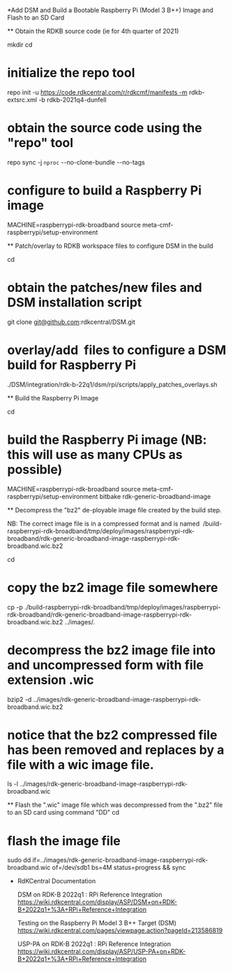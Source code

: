 *Add DSM and Build a Bootable Raspberry Pi (Model 3 B++) Image and Flash to an SD Card 

** Obtain the RDKB source code (ie for 4th quarter of 2021)

   mkdir <workspace dir>
   cd <workspace dir>
 
   # initialize the repo tool
   repo init -u https://code.rdkcentral.com/r/rdkcmf/manifests -m rdkb-extsrc.xml -b rdkb-2021q4-dunfell
  
   # obtain the source code using the "repo" tool 
   repo sync -j `nproc` --no-clone-bundle --no-tags
 
   # configure to build a Raspberry Pi image
   MACHINE=raspberrypi-rdk-broadband source meta-cmf-raspberrypi/setup-environment

** Patch/overlay to RDKB workspace files to configure DSM in the build

   cd <workspace dir>

   # obtain the patches/new files and DSM installation script
   git clone git@github.com:rdkcentral/DSM.git

   # overlay/add  files to configure a DSM build for Raspberry Pi 
   ./DSM/integration/rdk-b-22q1/dsm/rpi/scripts/apply_patches_overlays.sh 

** Build the Raspberry Pi Image

   cd <workspace dir>
	 
   # build the Raspberry Pi image (NB: this will use as many CPUs as possible)
   MACHINE=raspberrypi-rdk-broadband source meta-cmf-raspberrypi/setup-environment
   bitbake rdk-generic-broadband-image

** Decompress the "bz2" de-ployable image file created by the build step.

   NB: The correct image file is in a compressed format and is named  <workspace dir>/build-raspberrypi-rdk-broadband/tmp/deploy/images/raspberrypi-rdk-broadband/rdk-generic-broadband-image-raspberrypi-rdk-broadband.wic.bz2

   cd <workspace dir>

   # copy the bz2 image file somewhere
   cp -p ./build-raspberrypi-rdk-broadband/tmp/deploy/images/raspberrypi-rdk-broadband/rdk-generic-broadband-image-raspberrypi-rdk-broadband.wic.bz2 ../images/.

   # decompress the bz2 image file into and uncompressed form with file extension .wic
   bzip2 -d ../images/rdk-generic-broadband-image-raspberrypi-rdk-broadband.wic.bz2

   # notice that the bz2 compressed file has been removed and replaces by a file with a wic image file.
   ls -l ../images/rdk-generic-broadband-image-raspberrypi-rdk-broadband.wic

** Flash the ".wic" image file which was decompressed from the ".bz2" file to an SD card using command "DD"
   cd <workspace dir>

   # flash the image file
   sudo dd if=../images/rdk-generic-broadband-image-raspberrypi-rdk-broadband.wic of=/dev/sdb1 bs=4M status=progress && sync

* RdKCentral Documentation

   DSM on RDK-B 2022q1 : RPi Reference Integration
     https://wiki.rdkcentral.com/display/ASP/DSM+on+RDK-B+2022q1+%3A+RPi+Reference+Integration 

   Testing on the Raspberry Pi Model 3 B++ Target (DSM) 
     https://wiki.rdkcentral.com/pages/viewpage.action?pageId=213586819 

   USP-PA on RDK-B 2022q1 : RPi Reference Integration
     https://wiki.rdkcentral.com/display/ASP/USP-PA+on+RDK-B+2022q1+%3A+RPi+Reference+Integration 
